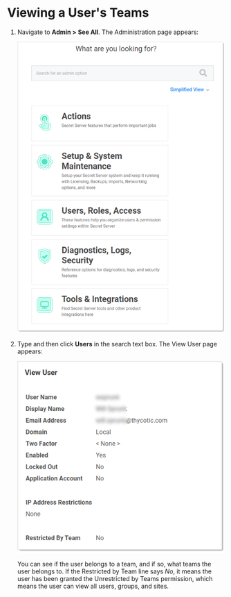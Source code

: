 [title]: # (Viewing a User's Teams)
[tags]: # (Teams)
[priority]: # (60)

# Viewing a User's Teams

1. Navigate to **Admin \> See All**. The Administration page appears:

   ![image-20191114142009435](images/image-20191114142009435.png)

1. Type and then click **Users** in the search text box. The View User page appears:

   ![image-20191209102452202](images/image-20191209102452202.png)

   You can see if the user belongs to a team, and if so, what teams the user belongs to. If the Restricted by Team line says _No_, it means the user has been granted the Unrestricted by Teams permission, which means the user can view all users, groups, and sites.
